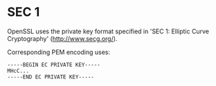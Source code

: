 # SEC 1

OpenSSL uses the private key format specified in 'SEC 1: Elliptic Curve Cryptography' (http://www.secg.org/). 

Corresponding PEM encoding uses:

```
-----BEGIN EC PRIVATE KEY-----
MHcC...
-----END EC PRIVATE KEY-----
```
